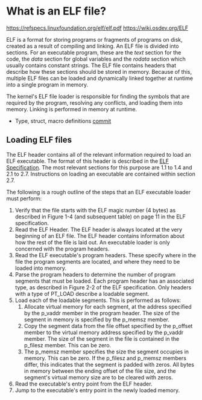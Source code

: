 # What is an ELF file?

https://refspecs.linuxfoundation.org/elf/elf.pdf
https://wiki.osdev.org/ELF

ELF is a format for storing programs or fragments of programs on disk, created as a result of compiling and linking. An ELF file is divided into sections. For an executable program, these are the _text_ section for the code, the _data_ section for global variables and the _rodata_ section which usually contains constant strings. The ELF file contains headers that describe how these sections should be stored in memory. Because of this, multiple ELF files can be loaded and dynamically linked together at runtime into a single program in memory.

The kernel's ELF file loader is responsible for finding the symbols that are required by the program, resolving any conflicts, and loading them into memory. Linking is performed in memory at runtime.

- Type, struct, macro definitions [commit]()

## Loading ELF files

The ELF header contains all of the relevant information required to load an ELF executable. The format of this header is described in the [ELF Specification](http://www.skyfree.org/linux/references/ELF_Format.pdf). The most relevant sections for this purpose are 1.1 to 1.4 and 2.1 to 2.7. Instructions on loading an executable are contained within section 2.7.

The following is a rough outline of the steps that an ELF executable loader must perform:

1. Verify that the file starts with the ELF magic number (4 bytes) as described in Figure 1-4 (and subsequent table) on page 11 in the ELF specification.
2. Read the ELF Header. The ELF header is always located at the very beginning of an ELF file. The ELF header contains information about how the rest of the file is laid out. An executable loader is only concerned with the program headers.
3. Read the ELF executable's program headers. These specify where in the file the program segments are located, and where they need to be loaded into memory.
4. Parse the program headers to determine the number of program segments that must be loaded. Each program header has an associated type, as described in Figure 2-2 of the ELF specification. Only headers with a type of PT_LOAD describe a loadable segment.
5. Load each of the loadable segments. This is performed as follows:
   1. Allocate virtual memory for each segment, at the address specified by the p_vaddr member in the program header. The size of the segment in memory is specified by the p_memsz member.
   2. Copy the segment data from the file offset specified by the p_offset member to the virtual memory address specified by the p_vaddr member. The size of the segment in the file is contained in the p_filesz member. This can be zero.
   3. The p_memsz member specifies the size the segment occupies in memory. This can be zero. If the p_filesz and p_memsz members differ, this indicates that the segment is padded with zeros. All bytes in memory between the ending offset of the file size, and the segment's virtual memory size are to be cleared with zeros.
6. Read the executable's entry point from the ELF header.
7. Jump to the executable's entry point in the newly loaded memory.
